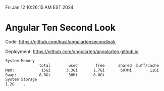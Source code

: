 Fri Jan 12 10:26:15 AM EST 2024

# Angular Ten Second Look

Code: https://github.com/kusl/angulartensecondlook

Deployment: https://github.com/angularten/angularten.github.io

```bash
System Memory
               total        used        free      shared  buff/cache   available
Mem:            15Gi       3.3Gi       1.7Gi       507Mi        11Gi        11Gi
Swap:          8.0Gi        30Mi       8.0Gi
System Storage
1.2G	.
